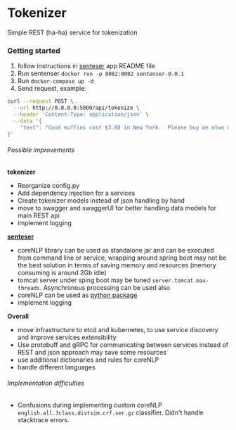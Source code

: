 # Tokenizer

Simple REST (ha-ha) service for tokenization

### Getting started
1. follow instructions in [senteser](https://github.com/flotzilla/sentenser_tes) app README file
2. Run sentenser `docker run -p 8082:8082 sentenser-0.0.1`
3. Run `docker-compose up -d` 
4. Send request, example: 
```bash
curl --request POST \
  --url http://0.0.0.0:5000/api/tokenize \
  --header 'Content-Type: application/json' \
  --data '{
	"text": "Good muffins cost $3.88 in New York.  Please buy me ntwo of them. Thanks"
}'
```

###### Possible improvements
**tokenizer**
* Reorganize config.py 
* Add dependency injection for a services
* Create tokenizer models instead of json handling by hand
* move to swagger and swaggerUI for better handling data models for main REST api
* implement logging

**[senteser](https://github.com/flotzilla/sentenser_tes)**
* coreNLP library can be used as standalone jar and can be executed from command line or service, 
wrapping around spring boot may not be the best solution in terms of saving memory and resources (memory consuming is around 2Gb idle)
* tomcat server under sping boot may be tuned `server.tomcat.max-threads`. Asynchronous processing can be used also 
* coreNLP can be used as [python package](https://stanfordnlp.github.io/stanfordnlp/)
* implement logging

**Overall**
* move infrastructure to etcd and kubernetes, to use service discovery and improve services extensibility
* Use protobuff and gRPC for communicating between services instead of REST and json approach may save some resources
* use additional dictionaries and rules for coreNLP 
* handle different languages
 
###### Implementation difficulties
* Confusions during implementing custom coreNLP `english.all.3class.distsim.crf.ser.gz` classifier. Didn't handle stacktrace errors.
